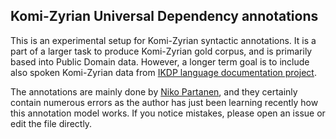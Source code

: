 ## Komi-Zyrian Universal Dependency annotations

This is an experimental setup for Komi-Zyrian syntactic annotations. It is a part of a larger task to produce Komi-Zyrian gold corpus, and is primarily based into Public Domain data. However, a longer term goal is to include also spoken Komi-Zyrian data from [IKDP language documentation project](https://langdoc.github.io/IKDP).

The annotations are mainly done by [Niko Partanen](https://github.com/nikopartanen), and they certainly contain numerous errors as the author has just been learning recently how this annotation model works. If you notice mistakes, please open an issue or edit the file directly.

<!-- Some of the annotations have been taken from [this collection](http://ilazki.thinkgeek.co.uk/brat/#/uralic/kpv), the exact references of which have to be clarified soon -->
